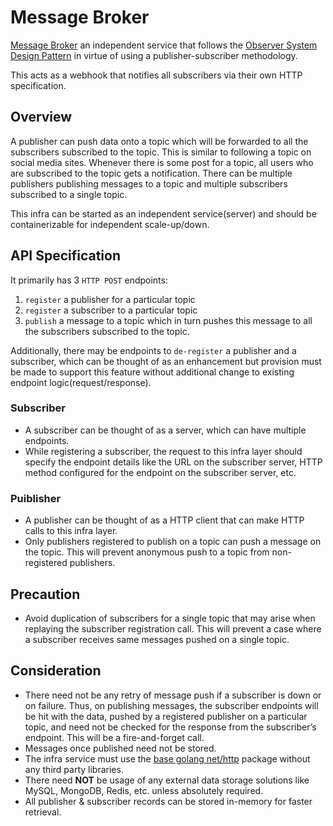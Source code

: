 # Message Broker

[Message Broker](https://en.wikipedia.org/wiki/Message_broker#:~:text=A%20message%20broker%20(also%20known,messaging%20protocol%20of%20the%20receiver.)) an independent service that follows the [Observer System Design Pattern](https://refactoring.guru/design-patterns/observer) in virtue of using a publisher-subscriber methodology.

This acts as a webhook that notifies all subscribers via their own HTTP specification.

## Overview
A publisher can push data onto a topic which will be forwarded to all the subscribers subscribed to the topic. This is similar to following a topic on social media sites. Whenever there is some post for a topic, all users who are subscribed to the topic gets a notification. There can be multiple publishers publishing messages to a topic and multiple subscribers subscribed to a single topic.

This infra can be started as an independent service(server) and should be containerizable for independent scale-up/down.

## API Specification
It primarily has 3 `HTTP POST` endpoints:
1. `register` a publisher for a particular topic
2. `register` a subscriber to a particular topic
3. `publish` a message to a topic which in turn pushes this message to all the subscribers subscribed to the topic.

Additionally, there may be endpoints to `de-register` a publisher and a subscriber, which can be thought of as an enhancement but provision must be made to support this feature without additional change to existing endpoint logic(request/response).

### Subscriber
- A subscriber can be thought of as a server, which can have multiple endpoints.
- While registering a subscriber, the request to this infra layer should specify the endpoint details like the URL on the subscriber server, HTTP method configured for the endpoint on the subscriber server, etc.

### Puiblisher
- A publisher can be thought of as a HTTP client that can make HTTP calls to this infra layer.
- Only publishers registered to publish on a topic can push a message on the topic. This will prevent anonymous push to a topic from non-registered publishers.

## Precaution
- Avoid duplication of subscribers for a single topic that may arise when replaying the subscriber registration call. This will prevent a case where a subscriber receives same messages pushed on a single topic.

## Consideration
- There need not be any retry of message push if a subscriber is down or on failure. Thus, on publishing messages, the subscriber endpoints will be hit with the data, pushed by a registered publisher on a particular topic, and need not be checked for the response from the subscriber’s endpoint. This will be a fire-and-forget call.
- Messages once published need not be stored.
- The infra service must use the [base golang net/http](https://pkg.go.dev/net/http) package without any third party libraries.
- There need **NOT** be usage of any external data storage solutions like MySQL, MongoDB, Redis, etc. unless absolutely required.
- All publisher & subscriber records can be stored in-memory for faster retrieval. 
